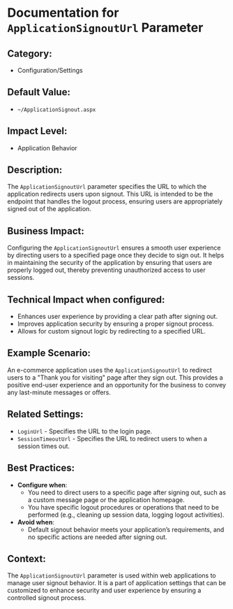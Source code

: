 # Documentation for `ApplicationSignoutUrl` Parameter

## Category:
- Configuration/Settings

## Default Value:
- `~/ApplicationSignout.aspx`

## Impact Level:
- Application Behavior

## Description:
The `ApplicationSignoutUrl` parameter specifies the URL to which the application redirects users upon signout. This URL is intended to be the endpoint that handles the logout process, ensuring users are appropriately signed out of the application.

## Business Impact:
Configuring the `ApplicationSignoutUrl` ensures a smooth user experience by directing users to a specified page once they decide to sign out. It helps in maintaining the security of the application by ensuring that users are properly logged out, thereby preventing unauthorized access to user sessions.

## Technical Impact when configured:
- Enhances user experience by providing a clear path after signing out.
- Improves application security by ensuring a proper signout process.
- Allows for custom signout logic by redirecting to a specified URL.

## Example Scenario:
An e-commerce application uses the `ApplicationSignoutUrl` to redirect users to a "Thank you for visiting" page after they sign out. This provides a positive end-user experience and an opportunity for the business to convey any last-minute messages or offers.

## Related Settings:
- `LoginUrl` - Specifies the URL to the login page.
- `SessionTimeoutUrl` - Specifies the URL to redirect users to when a session times out.

## Best Practices:
- **Configure when**:
  - You need to direct users to a specific page after signing out, such as a custom message page or the application homepage.
  - You have specific logout procedures or operations that need to be performed (e.g., cleaning up session data, logging logout activities).
- **Avoid when**:
  - Default signout behavior meets your application’s requirements, and no specific actions are needed after signing out.

## Context:
The `ApplicationSignoutUrl` parameter is used within web applications to manage user signout behavior. It is a part of application settings that can be customized to enhance security and user experience by ensuring a controlled signout process.